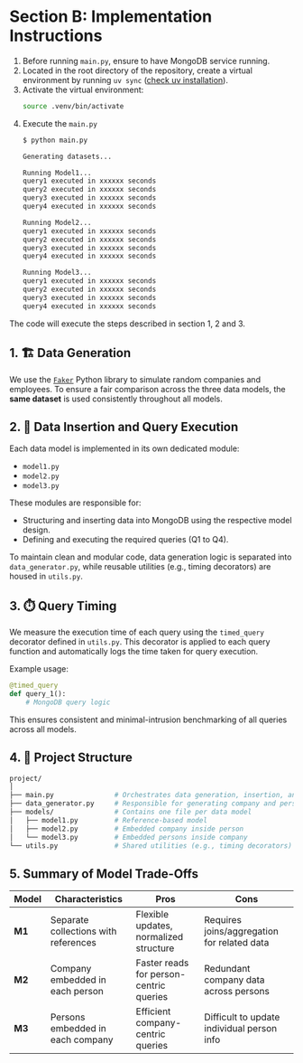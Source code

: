 # Section B: Implementation Instructions

1. Before running `main.py`, ensure to have MongoDB service running. 
2. Located in the root directory of the repository, create a virtual environment by running `uv sync` ([check uv installation](https://docs.astral.sh/uv/getting-started/installation/)).
3. Activate the virtual environment:
    ```bash
    source .venv/bin/activate
    ```
3. Execute the `main.py`
    ```bash
    $ python main.py

    Generating datasets...

    Running Model1...
    query1 executed in xxxxxx seconds
    query2 executed in xxxxxx seconds
    query3 executed in xxxxxx seconds
    query4 executed in xxxxxx seconds

    Running Model2...
    query1 executed in xxxxxx seconds
    query2 executed in xxxxxx seconds
    query3 executed in xxxxxx seconds
    query4 executed in xxxxxx seconds

    Running Model3...
    query1 executed in xxxxxx seconds
    query2 executed in xxxxxx seconds
    query3 executed in xxxxxx seconds
    query4 executed in xxxxxx seconds
    ```

The code will execute the steps described in section 1, 2 and 3.

## 1. 🏗️ Data Generation

We use the [`Faker`](https://faker.readthedocs.io/) Python library to simulate random companies and employees. To ensure a fair comparison across the three data models, the **same dataset** is used consistently throughout all models.

## 2. 💾 Data Insertion and Query Execution

Each data model is implemented in its own dedicated module:

* `model1.py`
* `model2.py`
* `model3.py`

These modules are responsible for:

* Structuring and inserting data into MongoDB using the respective model design.
* Defining and executing the required queries (Q1 to Q4).

To maintain clean and modular code, data generation logic is separated into `data_generator.py`, while reusable utilities (e.g., timing decorators) are housed in `utils.py`.

## 3. ⏱️ Query Timing

We measure the execution time of each query using the `timed_query` decorator defined in `utils.py`. This decorator is applied to each query function and automatically logs the time taken for query execution.

Example usage:

```python
@timed_query
def query_1():
    # MongoDB query logic
```

This ensures consistent and minimal-intrusion benchmarking of all queries across all models.

## 4. 📁 Project Structure

```bash
project/
│
├── main.py               # Orchestrates data generation, insertion, and querying
├── data_generator.py     # Responsible for generating company and person data
├── models/               # Contains one file per data model
│   ├── model1.py         # Reference-based model
│   ├── model2.py         # Embedded company inside person
│   └── model3.py         # Embedded persons inside company
└── utils.py              # Shared utilities (e.g., timing decorators)
```

## 5. Summary of Model Trade-Offs

| Model        | Characteristics                      | Pros                                    | Cons                                        |
| -----------  | ------------------------------------ | --------------------------------------- | ------------------------------------------- |
| **M1**  | Separate collections with references | Flexible updates, normalized structure  | Requires joins/aggregation for related data |
| **M2**  | Company embedded in each person      | Faster reads for person-centric queries | Redundant company data across persons       |
| **M3**  | Persons embedded in each company     | Efficient company-centric queries       | Difficult to update individual person info  |
